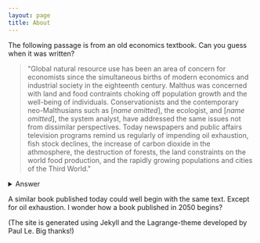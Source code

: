 ```yaml
---
layout: page
title: About
---
```



The following passage is from an old economics textbook. Can you guess when it was written?

> "Global natural resource use has been an area of concern for economists since the simultaneous births of modern economics and industrial society in the eighteenth century.
Malthus was concerned with land and food contraints choking off population growth and the well-being of individuals. Conservationists and the contemporary neo-Malthusians
such as [_name omitted_], the ecologist, and [_name omitted_], the system analyst, have addressed the same issues not from dissimilar perspectives. Today newspapers and public affairs 
television programs remind us regularly of impending oil exhaustion, fish stock declines, the increase of carbon dioxide in the athmosphere, the destruction of forests, the land
constraints on the world food production, and the rapidly growing populations and cities of the Third World."

<details> 
  <summary>Answer</summary>
   In the 80s. The book is The Economics of Natural Resource Use by John Hartwick and Nancy Olewiler. The book was published in 1986 - back then I was 5 years old. 
</details>

A similar book published today could well begin with the same text. Except for oil exhaustion. I wonder how a book published in 2050 begins? 




(The site is generated using Jekyll and the Lagrange-theme developed by Paul Le. Big thanks!)



